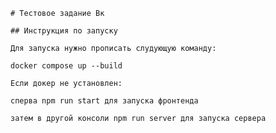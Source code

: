 `# Тестовое задание Вк`

`## Инструкция по запуску`

`Для запуска нужно прописать слудующую команду:`

`docker compose up --build`

`Если докер не установлен:`

`сперва npm run start для запуска фронтенда`

`затем в другой консоли npm run server для запуска сервера`
